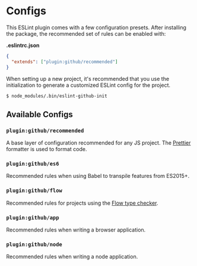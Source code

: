 # Configs

This ESLint plugin comes with a few configuration presets. After installing the package, the recommended set of rules can be enabled with:

**.eslintrc.json**

```json
{
  "extends": ["plugin:github/recommended"]
}
```

When setting up a new project, it's recommended that you use the initialization to generate a customized ESLint config for the project.

```sh
$ node_modules/.bin/eslint-github-init
```

## Available Configs

### `plugin:github/recommended`

A base layer of configuration recommended for any JS project. The [Prettier](https://prettier.io/) formatter is used to format code.

### `plugin:github/es6`

Recommended rules when using Babel to transpile features from ES2015+.

### `plugin:github/flow`

Recommended rules for projects using the [Flow type checker](https://flow.org/).

### `plugin:github/app`

Recommended rules when writing a browser application.

### `plugin:github/node`

Recommended rules when writing a node application.
